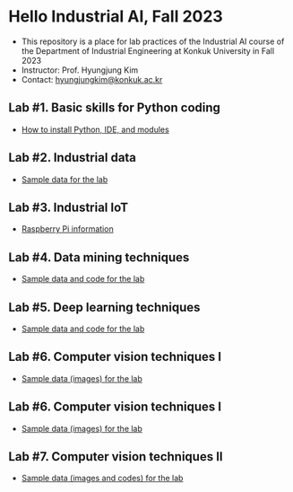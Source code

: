 # Hello Industrial AI, Fall 2023
 - This repository is a place for lab practices of the Industrial AI course of the Department of Industrial Engineering at Konkuk University in Fall 2023
 - Instructor: Prof. Hyungjung Kim
 - Contact: hyungjungkim@konkuk.ac.kr

## Lab #1. Basic skills for Python coding
 - [How to install Python, IDE, and modules](how-to-install-python-env.md)

## Lab #2. Industrial data
 - [Sample data for the lab](/practice-industrial-data.md)

## Lab #3. Industrial IoT
 - [Raspberry Pi information](/raspberry-pi-practice.md)

## Lab #4. Data mining techniques
 - [Sample data and code for the lab](/data-mining-techniques.md)

## Lab #5. Deep learning techniques
 - [Sample data and code for the lab](/deep-learning-techniques.md)

 ## Lab #6. Computer vision techniques I
  - [Sample data (images) for the lab](/computer-vision-techniques-I.md)
  
  ## Lab #6. Computer vision techniques I
  - [Sample data (images) for the lab](/computer-vision-techniques-I.md)

  ## Lab #7. Computer vision techniques II
  - [Sample data (images and codes) for the lab](/computer-vision-techniques-II.md)